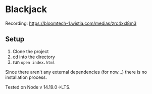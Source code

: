 # Blackjack

Recording: https://bloomtech-1.wistia.com/medias/zrc4xxl8m3

## Setup
1. Clone the project
2. cd into the directory
3. run `open index.html`

Since there aren't any external dependencies (for now...) there is no installation process. 

Tested on Node v 14.19.0->LTS.

